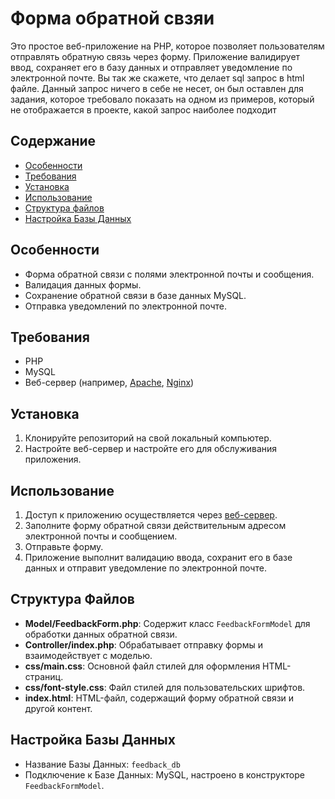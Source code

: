 # Форма обратной свзяи

Это простое веб-приложение на PHP, которое позволяет пользователям отправлять обратную связь через форму. Приложение валидирует ввод, сохраняет его в базу данных и отправляет уведомление по электронной почте.
Вы так же скажете, что делает sql запрос в html файле. Данный запрос ничего в себе не несет, он был оставлен для задания, которое требовало показать на одном из примеров, который не отображается в проекте, какой запрос наиболее подходит

## Содержание
- [Особенности](#особенности)
- [Требования](#требования)
- [Установка](#установка)
- [Использование](#использование)
- [Структура файлов](#структура-файлов)
- [Настройка Базы Данных](#настройка-базы-данных)
  
## Особенности
- Форма обратной связи с полями электронной почты и сообщения.
- Валидация данных формы.
- Сохранение обратной связи в базе данных MySQL.
- Отправка уведомлений по электронной почте.

## Требования
- PHP
- MySQL
- Веб-сервер (например, [Apache](https://httpd.apache.org/), [Nginx](https://www.nginx.com/))

## Установка
1. Клонируйте репозиторий на свой локальный компьютер.
2. Настройте веб-сервер и настройте его для обслуживания приложения.

## Использование
1. Доступ к приложению осуществляется через [веб-сервер](http://localhost/).
2. Заполните форму обратной связи действительным адресом электронной почты и сообщением.
3. Отправьте форму.
4. Приложение выполнит валидацию ввода, сохранит его в базе данных и отправит уведомление по электронной почте.

## Структура Файлов
- **Model/FeedbackForm.php**: Содержит класс `FeedbackFormModel` для обработки данных обратной связи.
- **Controller/index.php**: Обрабатывает отправку формы и взаимодействует с моделью.
- **css/main.css**: Основной файл стилей для оформления HTML-страниц.
- **css/font-style.css**: Файл стилей для пользовательских шрифтов.
- **index.html**: HTML-файл, содержащий форму обратной связи и другой контент.

## Настройка Базы Данных
- Название Базы Данных: `feedback_db`
- Подключение к Базе Данных: MySQL, настроено в конструкторе `FeedbackFormModel`.
